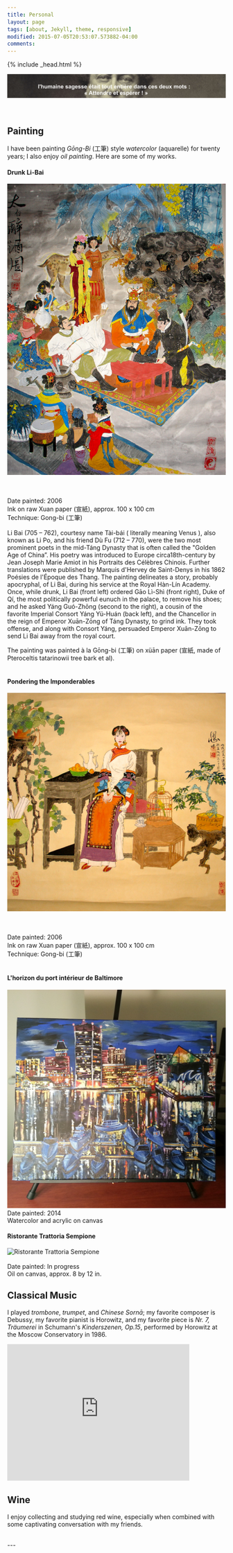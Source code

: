 ```yaml
---
title: Personal
layout: page
tags: [about, Jekyll, theme, responsive]
modified: 2015-07-05T20:53:07.573882-04:00
comments: 
---
```

{% include _head.html %}

![x](/images/Dumas.jpg)

<br />

## Painting

I have been painting *Gōng-Bi* (工筆) style *watercolor* (aquarelle) for twenty years; I also enjoy *oil painting*. Here are some of my works.

#### Drunk Li-Bai

![Drunk Li-Bai](/images/Taibai.jpg)

<br />
<br />
Date painted: 2006
<br />
Ink on raw Xuan paper (宣紙), approx. 100 x 100 cm
<br />
Technique: Gong-bi (工筆)
<br />
<br />
Li Bai (705 – 762), courtesy name Tài-bái ( literally meaning Venus ), also known as Li Po, and his friend Dù Fu (712 – 770), were the two most prominent poets in the mid-Táng Dynasty that is often called the "Golden Age of China”. His poetry was introduced to Europe circa18th-century by Jean Joseph Marie Amiot in his Portraits des Célèbres Chinois. Further translations were published by Marquis d'Hervey de Saint-Denys in his 1862 Poésies de l'Époque des Thang. The painting delineates a story, probably apocryphal, of Li Bai, during his service at the Royal Hàn-Lín Academy. Once, while drunk, Li Bai (front left) ordered Gāo Lì-Shì (front right), Duke of Qí, the most politically powerful eunuch in the palace, to remove his shoes; and he asked Yáng Guó-Zhōng (second to the right), a cousin of the favorite Imperial Consort Yáng Yü-Huán (back left), and the Chancellor in the reign of Emperor Xuān-Zōng of Táng Dynasty, to grind ink. They took offense, and along with Consort Yáng, persuaded Emperor Xuān-Zōng to send Li Bai away from the royal court.

<br />

The painting was painted à la Gōng-bi (工筆) on xüān paper (宣紙, made of Pteroceltis tatarinowii tree bark et al).
<br />
<br />
  
#### Pondering the Imponderables


![ Pondering the Imponderables](/images/Pondering_the_Imponderables.jpg)

<br />
<br />
Date painted: 2006
<br />
Ink on raw Xuan paper (宣紙), approx. 100 x 100 cm
<br />
Technique: Gong-bi (工筆)
<br />
<br />

#### L'horizon du port intérieur de Baltimore

![L'horizon du port intérieur de Baltimore](/images/Baltimore.jpg)
<br />
Date painted: 2014
<br />
Watercolor and acrylic on canvas

#### Ristorante Trattoria Sempione 
![Ristorante Trattoria Sempione](/images/Venice.jpg)
<br />
<br />
Date painted: In progress
<br />
Oil on canvas, approx. 8 by 12 in.


## Classical Music

 I played *trombone*, *trumpet*, and *Chinese Sornā*; my favorite composer is Debussy, my favorite pianist is Horowitz, and my favorite piece is *Nr. 7, Träumerei* in Schumann's *Kinderszenen, Op.15*, performed by Horowitz at the Moscow Conservatory in 1986.

<iframe width="420" height="315" src="https://www.youtube.com/watch?v=XU_ccvjxq6o" frameborder="0" allowfullscreen="1"></iframe>

## Wine
I enjoy collecting and studying red wine, especially when combined with some captivating conversation with my friends.

<br />
---